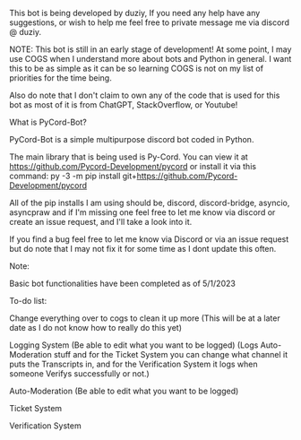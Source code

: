 This bot is being developed by duziy, If you need any help have any suggestions, or wish to help me feel free to private message me via discord @ duziy.

NOTE: This bot is still in an early stage of development! At some point, I may use COGS when I understand more about bots and Python in general. I want this to be as simple as it can be so learning COGS is not on my list of priorities for the time being.

Also do note that I don't claim to own any of the code that is used for this bot as most of it is from ChatGPT, StackOverflow, or Youtube!

What is PyCord-Bot?

PyCord-Bot is a simple multipurpose discord bot coded in Python.

The main library that is being used is Py-Cord. 
You can view it at https://github.com/Pycord-Development/pycord or install it via this command: 
py -3 -m pip install git+https://github.com/Pycord-Development/pycord

All of the pip installs I am using should be, discord, discord-bridge, asyncio, asyncpraw and if I'm missing one feel free to let me know via discord or create an issue request, and I'll take a look into it. 

If you find a bug feel free to let me know via Discord or via an issue request but do note that I may not fix it for some time as I dont update this often.

Note:

Basic bot functionalities have been completed as of 5/1/2023

To-do list:

Change everything over to cogs to clean it up more (This will be at a later date as I do not know how to really do this yet)

Logging System (Be able to edit what you want to be logged) (Logs Auto-Moderation stuff and for the Ticket System you can change what channel it puts the Transcripts in, and for the Verification System it logs when someone Verifys successfully or not.)

Auto-Moderation (Be able to edit what you want to be logged)

Ticket System

Verification System
